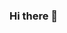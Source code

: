 ### Hi there 👋

<!--
**Christina-Randall/Christina-Randall** is a ✨ _special_ ✨ repository because its `README.md` (this file) appears on your GitHub profile.

🔭 I’m currently working on geographical data modeling
🌱 I’m currently learning machine learning
💬 Ask me about Pandas, Tableau, & SQL
⚡ Fun fact: Before becoming a data analyst I sold power tools for a living.
